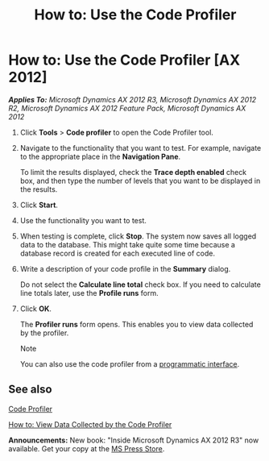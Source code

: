 ﻿---
title: 'How to: Use the Code Profiler'
TOCTitle: 'How to: Use the Code Profiler'
ms:assetid: 03180e5e-6b4f-4819-8827-3180fd5a7d55
ms:mtpsurl: https://msdn.microsoft.com/en-us/library/Aa499181(v=AX.60)
ms:contentKeyID: 35240203
ms.date: 05/18/2015
mtps_version: v=AX.60
f1_keywords:
- Forms.SysCodeProfilerStartStop
- MsDynAx060.Forms.SysCodeProfilerStartStop
- Menu_Items.Display.SysCodeProfilerStartStop
---

# How to: Use the Code Profiler [AX 2012]


_**Applies To:** Microsoft Dynamics AX 2012 R3, Microsoft Dynamics AX 2012 R2, Microsoft Dynamics AX 2012 Feature Pack, Microsoft Dynamics AX 2012_

1.  Click **Tools** \> **Code profiler** to open the Code Profiler tool.

2.  Navigate to the functionality that you want to test. For example, navigate to the appropriate place in the **Navigation Pane**.
    
    To limit the results displayed, check the **Trace depth enabled** check box, and then type the number of levels that you want to be displayed in the results.

3.  Click **Start**.

4.  Use the functionality you want to test.

5.  When testing is complete, click **Stop**. The system now saves all logged data to the database. This might take quite some time because a database record is created for each executed line of code.

6.  Write a description of your code profile in the **Summary** dialog.
    
    Do not select the **Calculate line total** check box. If you need to calculate line totals later, use the **Profile runs** form.

7.  Click **OK**.
    
    The **Profiler runs** form opens. This enables you to view data collected by the profiler.
    

    > [!NOTE]
    > <P>You can also use the code profiler from a <A href="using-the-code-profiler-from-x.md">programmatic interface</A>.</P>



## See also

[Code Profiler](code-profiler.md)

[How to: View Data Collected by the Code Profiler](how-to-view-data-collected-by-the-code-profiler.md)

  
**Announcements:** New book: "Inside Microsoft Dynamics AX 2012 R3" now available. Get your copy at the [MS Press Store](https://www.microsoftpressstore.com/store/inside-microsoft-dynamics-ax-2012-r3-9780735685109).

